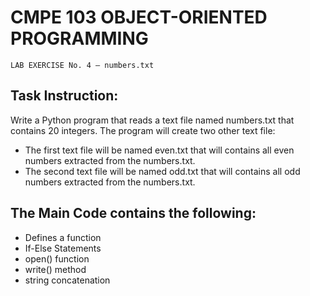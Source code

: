 # CMPE 103 OBJECT-ORIENTED PROGRAMMING
```
LAB EXERCISE No. 4 – numbers.txt
```

## Task Instruction:
Write a Python program that reads a text file named numbers.txt that contains 20 integers. The program will create two other text file:
* The first text file will be named even.txt that will contains all even numbers extracted from the numbers.txt. 
* The second text file will be named odd.txt that will contains all odd numbers extracted from the numbers.txt. 

## The Main Code contains the following:
* Defines a function 
* If-Else Statements
* open() function
* write() method
* string concatenation 
